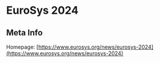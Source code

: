 # EuroSys 2024

## Meta Info

Homepage: [https://www.eurosys.org/news/eurosys-2024](https://www.eurosys.org/news/eurosys-2024)
